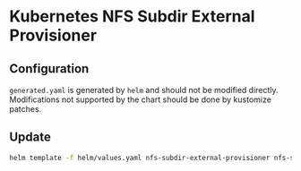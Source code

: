 # Kubernetes NFS Subdir External Provisioner

## Configuration

`generated.yaml` is generated by `helm` and should not be modified directly. Modifications not supported by the chart should be done by kustomize patches.

## Update

```bash
helm template -f helm/values.yaml nfs-subdir-external-provisioner nfs-subdir-external-provisioner/nfs-subdir-external-provisioner > generated.yaml
```
